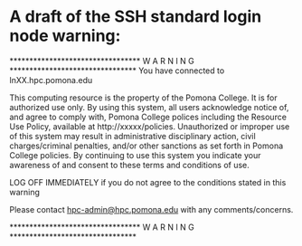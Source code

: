 # A draft of the SSH standard login node warning:

********************************* W A R N I N G ********************************
You have connected to lnXX.hpc.pomona.edu 

This computing resource is the property of the Pomona College. 
It is for authorized use only.  By using this system, all users acknowledge 
notice of, and agree to comply with, Pomona College polices including the Resource Use 
Policy, available at http://xxxxx/policies. Unauthorized or 
improper use of this system may result in administrative disciplinary action, 
civil charges/criminal penalties, and/or other sanctions as set forth in Pomona College 
policies. By continuing to use this system you indicate your awareness of and 
consent to these terms and conditions of use.

LOG OFF IMMEDIATELY if you do not agree to the conditions stated in this warning

 

Please contact hpc-admin@hpc.pomona.edu with any comments/concerns.

********************************* W A R N I N G ********************************
